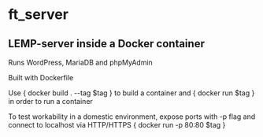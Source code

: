 # ft_server

## LEMP-server inside a Docker container

Runs WordPress, MariaDB and phpMyAdmin

Built with Dockerfile

Use 
{
  docker build . --tag $tag 
}
to build a container and
{
  docker run $tag
}
in order to run a container

To test workability in a domestic environment, expose ports with -p flag and connect to localhost via HTTP/HTTPS
{
  docker run -p 80:80 $tag
}
